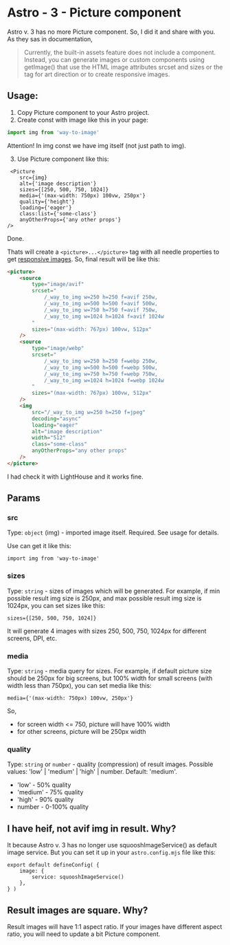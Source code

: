 # Astro - 3 - Picture component

Astro v. 3 has no more Picture component. So, I did it and share with you. As they sas in documentation,

> Currently, the built-in assets feature does not include a <Picture /> component. Instead, you can generate images or custom components using getImage() that use the HTML image attributes srcset and sizes or the <picture> tag for art direction or to create responsive images.

## Usage:

1. Copy Picture component to your Astro project.
2. Create const with image like this in your page:

```js
import img from 'way-to-image'
```

Attention! In img const we have img itself (not just path to img).

3. Use Picture component like this:

```astro
 <Picture
	src={img}
	alt={'image description'}
	sizes={[250, 500, 750, 1024]}
	media={'(max-width: 750px) 100vw, 250px'}
	quality={'height'}
	loading={'eager'}
	class:list={'some-class'}
	anyOtherProps={'any other props'}
/>
```

Done.

Thats will create a `<picture>...</picture>` tag with all needle properties to get [responsive images]([url](https://developer.mozilla.org/en-US/docs/Learn/HTML/Multimedia_and_embedding/Responsive_images#art_direction)).
So, final result will be like this:

```html
<picture>
	<source
		type="image/avif"
		srcset="
			/_way_to_img w=250 h=250 f=avif 250w,
			/_way_to_img w=500 h=500 f=avif 500w,
			/_way_to_img w=750 h=750 f=avif 750w,
			/_way_to_img w=1024 h=1024 f=avif 1024w
		"
		sizes="(max-width: 767px) 100vw, 512px"
	/>
	<source
		type="image/webp"
		srcset="
			/_way_to_img w=250 h=250 f=webp 250w,
			/_way_to_img w=500 h=500 f=webp 500w,
			/_way_to_img w=750 h=750 f=webp 750w,
			/_way_to_img w=1024 h=1024 f=webp 1024w
		"
		sizes="(max-width: 767px) 100vw, 512px"
	/>
	<img
		src="/_way_to_img w=250 h=250 f=jpeg"
		decoding="async"
		loading="eager"
		alt="image description"
		width="512"
		class="some-class"
		anyOtherProps="any other props"
	/>
</picture>
```

I had check it with LightHouse and it works fine.

## Params

### src

Type: `object` (img) - imported image itself. Required. See usage for details.

Use can get it like this:

```astro
import img from 'way-to-image'
```

### sizes

Type: `string` - sizes of images which will be generated.
For example, if min possible result img size is 250px, and max possible result img size is 1024px, you can set sizes like this:

```astro
sizes={[250, 500, 750, 1024]}
```

It will generate 4 images with sizes 250, 500, 750, 1024px for different screens, DPI, etc.

### media

Type: `string` - media query for sizes. For example, if default picture size should be 250px for big screens, but 100% width for small screens (with width less than 750px), you can set media like this:

```astro
media={'(max-width: 750px) 100vw, 250px'}
```

So,

-   for screen width <= 750, picture will have 100% width
-   for other screens, picture will be 250px width

### quality

Type: `string` or `number` - quality (compression) of result images. Possible values: 'low' | 'medium' | 'high' | number. Default: 'medium'.

-   'low' - 50% quality
-   'medium' - 75% quality
-   'high' - 90% quality
-   number - 0-100% quality

## I have heif, not avif img in result. Why?

It because Astro v. 3 has no longer use squooshImageService() as default image service. But you can set it up in your `astro.config.mjs` file like this:

```
export default defineConfig( {
	image: {
		service: squooshImageService()
	},
} )
```

## Result images are square. Why?

Result images will have 1:1 aspect ratio. If your images have different aspect ratio, you will need to update a bit Picture component.
